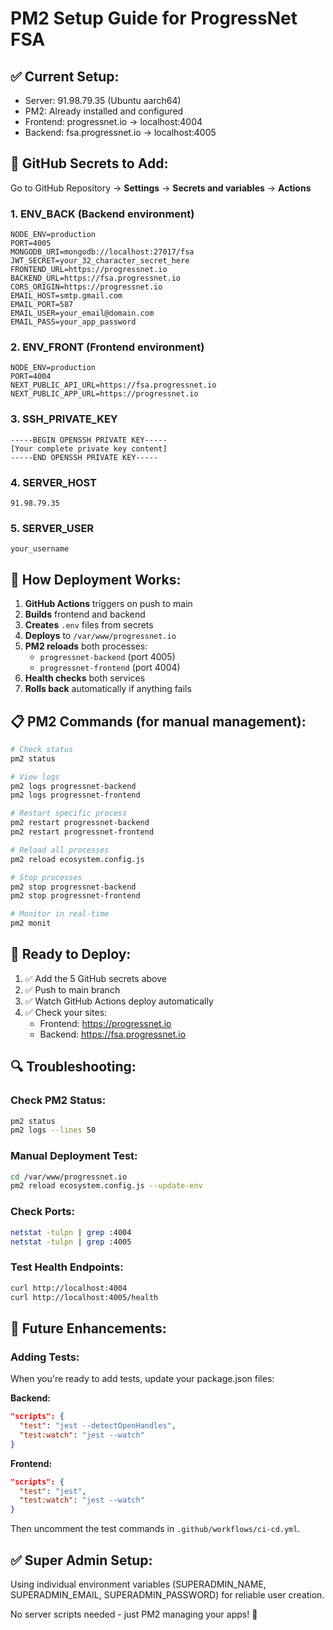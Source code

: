 # PM2 Setup Guide for ProgressNet FSA

## ✅ **Current Setup:**
- Server: 91.98.79.35 (Ubuntu aarch64)
- PM2: Already installed and configured
- Frontend: progressnet.io → localhost:4004
- Backend: fsa.progressnet.io → localhost:4005

## 🚀 **GitHub Secrets to Add:**

Go to GitHub Repository → **Settings** → **Secrets and variables** → **Actions**

### **1. ENV_BACK** (Backend environment)
```
NODE_ENV=production
PORT=4005
MONGODB_URI=mongodb://localhost:27017/fsa
JWT_SECRET=your_32_character_secret_here
FRONTEND_URL=https://progressnet.io
BACKEND_URL=https://fsa.progressnet.io
CORS_ORIGIN=https://progressnet.io
EMAIL_HOST=smtp.gmail.com
EMAIL_PORT=587
EMAIL_USER=your_email@domain.com
EMAIL_PASS=your_app_password
```

### **2. ENV_FRONT** (Frontend environment)
```
NODE_ENV=production
PORT=4004
NEXT_PUBLIC_API_URL=https://fsa.progressnet.io
NEXT_PUBLIC_APP_URL=https://progressnet.io
```

### **3. SSH_PRIVATE_KEY**
```
-----BEGIN OPENSSH PRIVATE KEY-----
[Your complete private key content]
-----END OPENSSH PRIVATE KEY-----
```

### **4. SERVER_HOST**
```
91.98.79.35
```

### **5. SERVER_USER**
```
your_username
```

## 🔧 **How Deployment Works:**

1. **GitHub Actions** triggers on push to main
2. **Builds** frontend and backend
3. **Creates** `.env` files from secrets
4. **Deploys** to `/var/www/progressnet.io`
5. **PM2 reloads** both processes:
   - `progressnet-backend` (port 4005)
   - `progressnet-frontend` (port 4004)
6. **Health checks** both services
7. **Rolls back** automatically if anything fails

## 📋 **PM2 Commands (for manual management):**

```bash
# Check status
pm2 status

# View logs
pm2 logs progressnet-backend
pm2 logs progressnet-frontend

# Restart specific process
pm2 restart progressnet-backend
pm2 restart progressnet-frontend

# Reload all processes
pm2 reload ecosystem.config.js

# Stop processes
pm2 stop progressnet-backend
pm2 stop progressnet-frontend

# Monitor in real-time
pm2 monit
```

## 🎯 **Ready to Deploy:**

1. ✅ Add the 5 GitHub secrets above
2. ✅ Push to main branch
3. ✅ Watch GitHub Actions deploy automatically
4. ✅ Check your sites:
   - Frontend: https://progressnet.io
   - Backend: https://fsa.progressnet.io

## 🔍 **Troubleshooting:**

### **Check PM2 Status:**
```bash
pm2 status
pm2 logs --lines 50
```

### **Manual Deployment Test:**
```bash
cd /var/www/progressnet.io
pm2 reload ecosystem.config.js --update-env
```

### **Check Ports:**
```bash
netstat -tulpn | grep :4004
netstat -tulpn | grep :4005
```

### **Test Health Endpoints:**
```bash
curl http://localhost:4004
curl http://localhost:4005/health
```

## 📝 **Future Enhancements:**

### **Adding Tests:**
When you're ready to add tests, update your package.json files:

**Backend:**
```json
"scripts": {
  "test": "jest --detectOpenHandles",
  "test:watch": "jest --watch"
}
```

**Frontend:**
```json
"scripts": {
  "test": "jest",
  "test:watch": "jest --watch"
}
```

Then uncomment the test commands in `.github/workflows/ci-cd.yml`.

## ✅ **Super Admin Setup:**
Using individual environment variables (SUPERADMIN_NAME, SUPERADMIN_EMAIL, SUPERADMIN_PASSWORD) for reliable user creation.

No server scripts needed - just PM2 managing your apps! 🚀